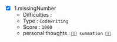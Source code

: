 - [x] 1.missingNumber
  - Difficulties : ` `
  - Type : `Codewriting`
  - Score : `1000`
  - personal thoughts : `🥳🥳 summation 🥳🥳`